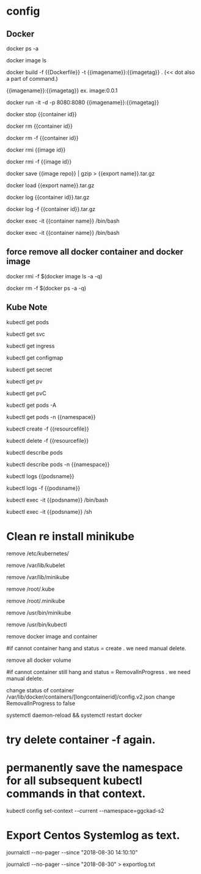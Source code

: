 # config

## Docker

docker ps -a 

docker image ls 

docker build -f {{Dockerfile}} -t {{imagename}}:{{imagetag}} . (<< dot also a part of command.)

{{imagename}}:{{imagetag}} ex. image:0.0.1

docker run -it -d -p 8080:8080 {{imagename}}:{{imagetag}} 

docker stop {{container id}}

docker rm {{container id}}

docker rm -f {{container id}}

docker rmi {{image id}}

docker rmi -f {{image id}}

docker save {{image repo}} | gzip > {{export name}}.tar.gz

docker load {{export name}}.tar.gz

docker log {{container id}}.tar.gz

docker log -f {{container id}}.tar.gz

docker exec -it {{container name}} /bin/bash

docker exec -it {{container name}} /bin/bash

## force remove all docker container and docker image

docker rmi -f $(docker image ls -a -q)

docker rm -f $(docker ps -a -q)

## Kube Note

kubectl get pods

kubectl get svc

kubectl get ingress

kubectl get configmap

kubectl get secret

kubectl get pv

kubectl get pvC

kubectl get pods -A

kubectl get pods -n {{namespace}}

kubectl create -f {{resourcefile}}

kubectl delete -f {{resourcefile}}

kubectl describe pods

kubectl describe pods -n {{namespace}}

kubectl logs {{podsname}} 

kubectl logs -f {{podsname}} 

kubectl exec -it {{podsname}} /bin/bash

kubectl exec -it {{podsname}} /sh

# Clean re install minikube 

remove /etc/kubernetes/ 

remove /var/lib/kubelet 

remove /var/lib/minikube 

remove /root/.kube

remove /root/.minikube

remove /usr/bin/minikube

remove /usr/bin/kubectl

remove docker image and container 

#if cannot container hang and status = create . we need  manual delete.

remove all docker volume 

#if cannot container still hang and status = RemovalInProgress . we need  manual delete.

change status of container /var/lib/docker/containers/[longcontainerid]/config.v2.json  change RemovalInProgress to false 

systemctl daemon-reload && systemctl restart docker

# try delete container -f again.

# permanently save the namespace for all subsequent kubectl commands in that context.
kubectl config set-context --current --namespace=ggckad-s2

# Export Centos Systemlog as text.
journalctl  --no-pager --since "2018-08-30 14:10:10"

journalctl  --no-pager --since "2018-08-30" > exportlog.txt
